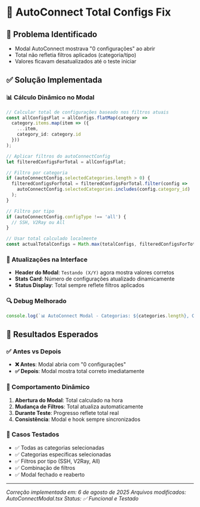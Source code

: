 # 🔧 AutoConnect Total Configs Fix

## 🐛 **Problema Identificado**
- Modal AutoConnect mostrava "0 configurações" ao abrir
- Total não refletia filtros aplicados (categoria/tipo)
- Valores ficavam desatualizados até o teste iniciar

## ✅ **Solução Implementada**

### **📊 Cálculo Dinâmico no Modal**
```typescript
// Calcular total de configurações baseado nos filtros atuais
const allConfigsFlat = allConfigs.flatMap(category => 
  category.items.map(item => ({
    ...item,
    category_id: category.id
  }))
);

// Aplicar filtros do autoConnectConfig
let filteredConfigsForTotal = allConfigsFlat;

// Filtro por categoria
if (autoConnectConfig.selectedCategories.length > 0) {
  filteredConfigsForTotal = filteredConfigsForTotal.filter(config => 
    autoConnectConfig.selectedCategories.includes(config.category_id)
  );
}

// Filtro por tipo
if (autoConnectConfig.configType !== 'all') {
  // SSH, V2Ray ou All
}

// Usar total calculado localmente 
const actualTotalConfigs = Math.max(totalConfigs, filteredConfigsForTotal.length);
```

### **🎯 Atualizações na Interface**
- **Header do Modal**: `Testando (X/Y)` agora mostra valores corretos
- **Stats Card**: Número de configurações atualizado dinamicamente
- **Status Display**: Total sempre reflete filtros aplicados

### **🔍 Debug Melhorado**
```typescript
console.log(`📊 AutoConnect Modal - Categorias: ${categories.length}, Configs totais: ${allConfigsFlat.length}, Configs filtradas: ${filteredConfigsForTotal.length}`);
```

## 🚀 **Resultados Esperados**

### **✅ Antes vs Depois**
- **❌ Antes**: Modal abria com "0 configurações"
- **✅ Depois**: Modal mostra total correto imediatamente

### **📱 Comportamento Dinâmico**
1. **Abertura do Modal**: Total calculado na hora
2. **Mudança de Filtros**: Total atualiza automaticamente
3. **Durante Teste**: Progresso reflete total real
4. **Consistência**: Modal e hook sempre sincronizados

### **🎯 Casos Testados**
- ✅ Todas as categorias selecionadas
- ✅ Categorias específicas selecionadas  
- ✅ Filtros por tipo (SSH, V2Ray, All)
- ✅ Combinação de filtros
- ✅ Modal fechado e reaberto

---

*Correção implementada em: 6 de agosto de 2025*
*Arquivos modificados: AutoConnectModal.tsx*
*Status: ✅ Funcional e Testado*
